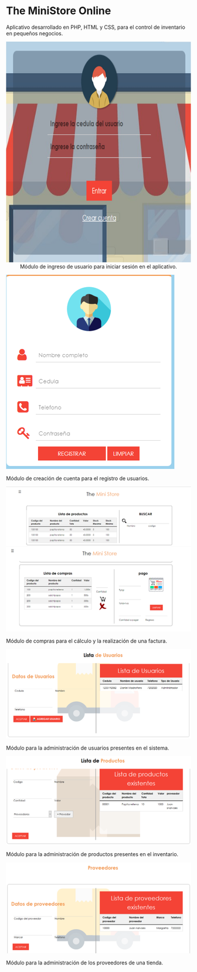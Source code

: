 # The MiniStore Online
Aplicativo desarrollado en PHP, HTML y CSS, para el control de inventario en pequeños negocios.


<p align="center">
  <img width="600" height="600" src="imagenes/LoginScreenshot.png">
Módulo de ingreso de usuario para iniciar sesión en el aplicativo.
</p>


![Creación de cuenta](imagenes/SignInScreenshot.png?raw=true "Sign In")

Módulo de creación de cuenta para el registro de usuarios.


![Lista de productos](imagenes/ProductsScreenshot.png?raw=true "Products to buy")
![Lista de ventas](imagenes/ShoppingScreenshot.png?raw=true "Sales")

Módulo de compras para el cálculo y la realización de una factura.


![Usuarios](imagenes/UsersScreenshot.png?raw=true "Users")

Módulo para la administración de usuarios presentes en el sistema.


![Inventario](imagenes/Products2Screenshot.png?raw=true "Products in inventory")

Módulo para la administración de productos presentes en el inventario.


![Proveedores](imagenes/ProvidersScreenshot.png?raw=true "Providers")

Módulo para la administración de los proveedores de una tienda.
